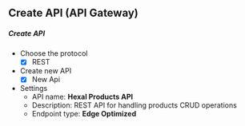 ## Create API (API Gateway)
##### Create API
- Choose the protocol
  - [x] REST
- Create new API
  - [x] New Api
- Settings
  - API name: **Hexal Products API**
  - Description: REST API for handling products CRUD operations
  - Endpoint type: **Edge Optimized**
